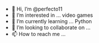 - 👋 Hi, I’m @perfecto11
- 👀 I’m interested in ... video games
- 🌱 I’m currently learning ... Python
- 💞️ I’m looking to collaborate on ...
- 📫 How to reach me ...

<!---
perfecto11/perfecto11 is a ✨ special ✨ repository because its `README.md` (this file) appears on your GitHub profile.
You can click the Preview link to take a look at your changes.
--->

